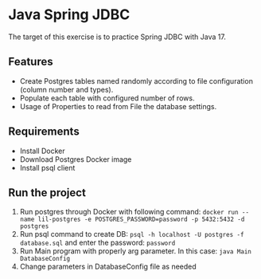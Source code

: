 # Java Spring JDBC
The target of this exercise is to practice Spring JDBC with Java 17.

## Features
- Create Postgres tables named randomly according to file configuration (column number and types).
- Populate each table with configured number of rows.
- Usage of Properties to read from File the database settings.

## Requirements
- Install Docker
- Download Postgres Docker image
- Install psql client

## Run the project
1. Run postgres through Docker with following command: `docker run --name lil-postgres -e POSTGRES_PASSWORD=password -p 5432:5432 -d postgres`
2. Run psql command to create DB: `psql -h localhost -U postgres -f database.sql` and enter the password: `password`
3. Run Main program with properly arg parameter. In this case: `java Main DatabaseConfig`
4. Change parameters in DatabaseConfig file as needed